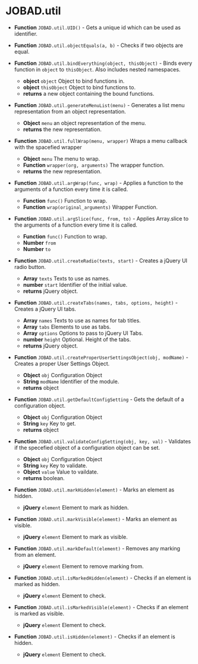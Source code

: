 # JOBAD.util

* **Function** `JOBAD.util.UID()` - Gets a unique id which can be used as identifier. 
* **Function** `JOBAD.util.objectEquals(a, b)` - Checks if two objects are equal. 
* **Function** `JOBAD.util.bindEverything(object, thisObject)` - Binds every function in `object` to `thisObject`. Also includes nested namespaces. 
	* **object** `object` Object to bind functions in. 
	* **object** `thisObject` Object to bind functions to. 
	* **returns** a new object containing the bound functions. 
* **Function** `JOBAD.util.generateMenuList(menu)` - Generates a list menu representation from an object representation. 
	* **Object** `menu` an object representation of the menu. 
	* **returns** the new representation. 
* **Function** `JOBAD.util.fullWrap(menu, wrapper)` Wraps a menu callback with the spacefied wrapper
	* **Object** `menu` The menu to wrap. 
	* **Function** `wrapper(org, arguments)` The wrapper function. 
	* **returns** the new representation. 


	
* **Function** `JOBAD.util.argWrap(func, wrap)` - Applies a function to the arguments of a function every time it is called. 
	* **Function** `func()` Function to wrap. 
	* **Function** `wrap(original_arguments)` Wrapper Function. 
	
* **Function** `JOBAD.util.argSlice(func, from, to)` - Applies Array.slice to the arguments of a function every time it is called. 
	* **Function** `func()` Function to wrap. 
	* **Number** `from` 
	* **Number** `to`
	

* **Function** `JOBAD.util.createRadio(texts, start)` - Creates a jQuery UI radio button. 
	* **Array** `texts` Texts to use as names. 
	* **number** `start` Identifier of the initial value.  
	* **returns** jQuery object. 
* **Function** `JOBAD.util.createTabs(names, tabs, options, height)` - Creates a jQuery UI tabs. 
	* **Array** `names` Texts to use as names for tab titles. 
	* **Array** `tabs` Elements to use as tabs. 
	* **Array** `options` Options to pass to jQuery UI Tabs. 
	* **number** `height` Optional. Height of the tabs. 
	* **returns** jQuery object. 


* **Function** `JOBAD.util.createProperUserSettingsObject(obj, modName)` - Creates a proper User Settings Object. 
	* **Object** `obj` Configuration Object
	* **String** `modName` Identifier of the module. 
	* **returns** object
	
* **Function** `JOBAD.util.getDefaultConfigSetting` - Gets the default of a configuration object. 
	* **Object** `obj` Configuration Object
	* **String** `key` Key to get. 
	* **returns** object

* **Function** `JOBAD.util.validateConfigSetting(obj, key, val)` - Validates if the specefied object of a configuration object can be set. 
	* **Object** `obj` Configuration Object
	* **String** `key` Key to validate. 
	* **Object** `value` Value to vaildate. 
	* **returns** boolean. 

* **Function** `JOBAD.util.markHidden(element)` - Marks an element as hidden. 
	* **jQuery** `element` Element to mark as hidden. 


* **Function** `JOBAD.util.markVisible(element)` - Marks an element as visible. 
	* **jQuery** `element` Element to mark as visible. 


* **Function** `JOBAD.util.markDefault(element)` - Removes any marking from an element.  
	* **jQuery** `element` Element to remove marking from. 

* **Function** `JOBAD.util.isMarkedHidden(element)` - Checks if an element is marked as hidden. 
	* **jQuery** `element` Element to check. 

* **Function** `JOBAD.util.isMarkedVisible(element)` - Checks if an element is marked as visible. 
	* **jQuery** `element` Element to check. 

* **Function** `JOBAD.util.isHidden(element)` - Checks if an element is hidden. 
	* **jQuery** `element` Element to check. 